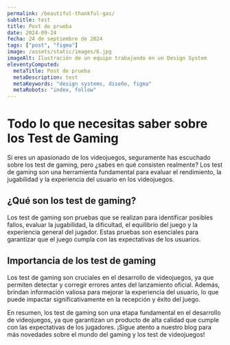 ```yaml
---
permalink: /beautiful-thankful-gas/
subtitle: test
title: Post de prueba
date: 2024-09-24
fecha: 24 de septiembre de 2024
tags: ["post", "figma"]
image: /assets/static/images/6.jpg
imageAlt: Ilustración de un equipo trabajando en un Design System
eleventyComputed:
  metaTitle: Post de prueba
  metaDescription: test
  metaKeywords: "design systems, diseño, figma"
  metaRobots: "index, follow"
---
```


# Todo lo que necesitas saber sobre los Test de Gaming

Si eres un apasionado de los videojuegos, seguramente has escuchado sobre los test de gaming, pero ¿sabes en qué consisten realmente? Los test de gaming son una herramienta fundamental para evaluar el rendimiento, la jugabilidad y la experiencia del usuario en los videojuegos.

## ¿Qué son los test de gaming?

Los test de gaming son pruebas que se realizan para identificar posibles fallos, evaluar la jugabilidad, la dificultad, el equilibrio del juego y la experiencia general del jugador. Estas pruebas son esenciales para garantizar que el juego cumpla con las expectativas de los usuarios.

## Importancia de los test de gaming

Los test de gaming son cruciales en el desarrollo de videojuegos, ya que permiten detectar y corregir errores antes del lanzamiento oficial. Además, brindan información valiosa para mejorar la experiencia del usuario, lo que puede impactar significativamente en la recepción y éxito del juego.

En resumen, los test de gaming son una etapa fundamental en el desarrollo de videojuegos, ya que garantizan un producto de alta calidad que cumple con las expectativas de los jugadores. ¡Sigue atento a nuestro blog para más novedades sobre el mundo del gaming y los test de videojuegos!